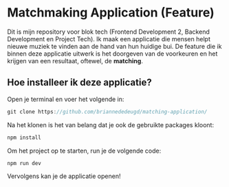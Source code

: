 # Matchmaking Application (Feature)

Dit is mijn repository voor blok tech (Frontend Development 2, Backend Development en Project Tech). Ik maak een applicatie die mensen helpt nieuwe muziek te vinden aan de hand van hun huidige bui. De feature die ik binnen deze applicatie uitwerk is het doorgeven van de voorkeuren en het krijgen van een resultaat, oftewel, de **matching**.

## Hoe installeer ik deze applicatie?
Open je terminal en voer het volgende in:
```js
git clone https://github.com/briannededeugd/matching-application/ 
```
Na het klonen is het van belang dat je ook de gebruikte packages kloont:
```js
npm install
```
Om het project op te starten, run je de volgende code:
```js
npm run dev
```
Vervolgens kan je de applicatie openen!
